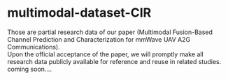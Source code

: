 # multimodal-dataset-CIR
Those are partial research data of our paper (Multimodal Fusion-Based Channel Prediction and Characterization for mmWave UAV A2G Communications).   
Upon the official acceptance of the paper, we will promptly make all research data publicly available for reference and reuse in related studies.  
coming soon....
